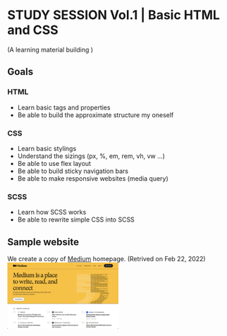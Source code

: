 # STUDY SESSION Vol.1 | Basic HTML and CSS
(A learning material building )
## Goals
### HTML
- Learn basic tags and properties
- Be able to build the approximate structure my oneself
### CSS
- Learn basic stylings
- Understand the sizings (px, %, em, rem, vh, vw ...)
- Be able to use flex layout
- Be able to build sticky navigation bars
- Be able to make responsive websites (media query)
### SCSS
- Learn how SCSS works
- Be able to rewrite simple CSS into SCSS

## Sample website
We create a copy of [Medium](https://medium.com/) homepage. (Retrived on Feb 22, 2022) \
<img src="./img/sample.png" width="50%">